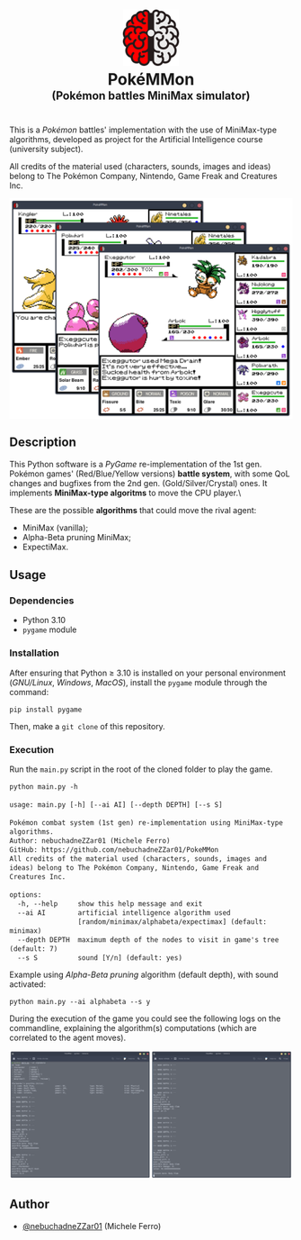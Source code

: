 <h1 align="center">
  <img src="./assets/icon.svg" width=100>
  <br>
  <b>PokéMMon</b>
  <br>
  <sup><sup>(Pokémon battles <b>M</b>ini<b>M</b>ax simulator)</sup></sup>
</h1>

This is a *Pokémon* battles' implementation with the use of MiniMax-type algorithms, developed as project for the Artificial Intelligence course (university subject).

All credits of the material used (characters, sounds, images and ideas) belong to The Pokémon Company, Nintendo, Game Freak and Creatures Inc.

<div align="center">
  <img align="center" src="./assets/preview.png">
</div>

## Description
This Python software is a *PyGame* re-implementation of the 1st gen. Pokémon games' (Red/Blue/Yellow versions) **battle system**, with some QoL changes and bugfixes from the 2nd gen. (Gold/Silver/Crystal) ones.
It implements **MiniMax-type algoritms** to move the CPU player.\

These are the possible **algorithms** that could move the rival agent:
- MiniMax (vanilla);
- Alpha-Beta pruning MiniMax;
- ExpectiMax.

## Usage
### Dependencies
- Python 3.10
- `pygame` module

### Installation
After ensuring that Python $\geq$ 3.10 is installed on your personal environment (*GNU/Linux*, *Windows*, *MacOS*), install the `pygame` module through the command:
```
pip install pygame
```
Then, make a `git clone` of this repository.

### Execution
Run the `main.py` script in the root of the cloned folder to play the game.

```
python main.py -h

usage: main.py [-h] [--ai AI] [--depth DEPTH] [--s S]

Pokémon combat system (1st gen) re-implementation using MiniMax-type algorithms.                                            
Author: nebuchadneZZar01 (Michele Ferro)                                            
GitHub: https://github.com/nebuchadneZZar01/PokeMMon                                            
All credits of the material used (characters, sounds, images and ideas) belong to The Pokémon Company, Nintendo, Game Freak and Creatures Inc.

options:
  -h, --help     show this help message and exit
  --ai AI        artificial intelligence algorithm used
                 [random/minimax/alphabeta/expectimax] (default: minimax)
  --depth DEPTH  maximum depth of the nodes to visit in game's tree (default: 7)
  --s S          sound [Y/n] (default: yes)
```
Example using *Alpha-Beta pruning* algorithm (default depth), with sound activated:
```
python main.py --ai alphabeta --s y
```
During the execution of the game you could see the following logs on the commandline, explaining the algorithm(s) computations (which are correlated to the agent moves).

<div align="center">
  <img src="./assets/term_ex.png">
</div>

## Author
- [@nebuchadneZZar01](https://github.com/nebuchadneZZar01) (Michele Ferro)
